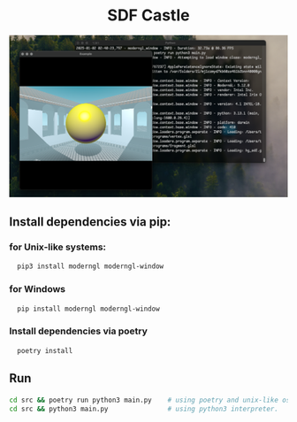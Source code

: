 
<div align="center">
  <h1>SDF Castle</h1>
  <img src="https://raw.githubusercontent.com/0xBLCKLPTN/SDF_Castle/refs/heads/master/screenshots/sc1.png"/>
</div>

## Install dependencies via pip:

### for Unix-like systems:
```sh
  pip3 install moderngl moderngl-window
```

### for Windows
```sh
  pip install moderngl moderngl-window
```

### Install dependencies via poetry
```sh
  poetry install
```


## Run
```sh
cd src && poetry run python3 main.py    # using poetry and unix-like os;
cd src && python3 main.py               # using python3 interpreter.
```
